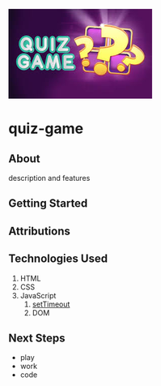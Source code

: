 ![alt text](./assets/image.png)

# quiz-game






## About

description and features
## Getting Started


## Attributions


## Technologies Used

1. HTML
2. CSS
3. JavaScript
    1. [setTimeout](https://developer.mozilla.org/en-US/docs/Web/API/setTimeout)
    2. DOM



## Next Steps
- play
- work
- code